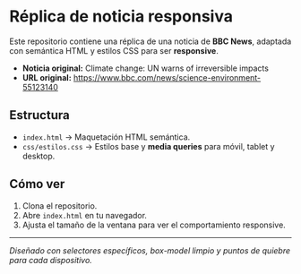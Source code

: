 # Réplica de noticia responsiva

Este repositorio contiene una réplica de una noticia de **BBC News**, adaptada con semántica HTML y estilos CSS para ser **responsive**.

- **Noticia original:** Climate change: UN warns of irreversible impacts
- **URL original:** https://www.bbc.com/news/science-environment-55123140

## Estructura

- `index.html` → Maquetación HTML semántica.
- `css/estilos.css` → Estilos base y **media queries** para móvil, tablet y desktop.

## Cómo ver

1. Clona el repositorio.
2. Abre `index.html` en tu navegador.
3. Ajusta el tamaño de la ventana para ver el comportamiento responsive.

---

_Diseñado con selectores específicos, box-model limpio y puntos de quiebre para cada dispositivo._
